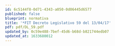 ```yaml
---
id: 6c5144f8-0d71-4343-a050-0d06445d6577
published: false
blueprint: normativa
title: '*FIT Decreto Legislativo 59 del 13/04/17'
pdf: pdf/DL_59.pdf
updated_by: 0c59e488-7bef-45d6-b68d-b821744edb07
updated_at: 1633680012
---
```

